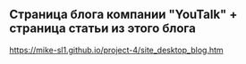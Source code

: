 Страница блога компании "YouTalk" + страница статьи из этого блога
-------------------------------------------------------------------
https://mike-sl1.github.io/project-4/site_desktop_blog.htm
